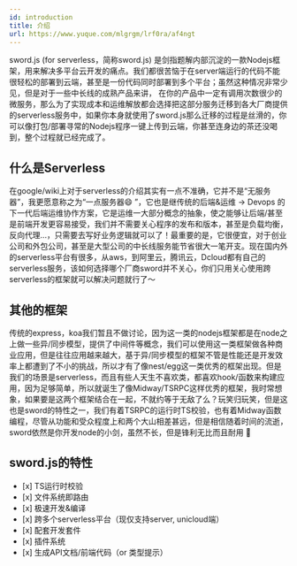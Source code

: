 ```yaml
---
id: introduction
title: 介绍
url: https://www.yuque.com/mlgrgm/lrf0ra/af4ngt
---
```


sword.js (for serverless，简称sword.js) 是剑指题解内部沉淀的一款Nodejs框架，用来解决多平台云开发的痛点。我们都很苦恼于在server端运行的代码不能很轻松的部署到云端，甚至是一份代码同时部署到多个平台；虽然这种情况非常少见，但是对于一些中长线的成熟产品来讲， 在你的产品中一定有调用次数很少的微服务，那么为了实现成本和运维解放都会选择把这部分服务迁移到各大厂商提供的serverless服务中，如果你本身就使用了sword.js那么迁移的过程是丝滑的，你可以像打包/部署寻常的Nodejs程序一键上传到云端，你甚至连身边的茶还没喝到，整个过程就已经完成了。

<a name="uVjUN"></a>

## 什么是Serverless

在google/wiki上对于serverless的介绍其实有一点不准确，它并不是“无服务器”，我更愿意称之为“一点服务器😄  ”，它也是继传统的后端&运维 -> Devops 的下一代后端运维协作方案，它是运维一大部分概念的抽象，使之能够让后端/甚至是前端开发更容易接受，我们并不需要关心程序的发布和版本，甚至是负载均衡，反向代理...，只需要去写好业务逻辑就可以了！最重要的是，它很便宜，对于创业公司和外包公司，甚至是大型公司的中长线服务能节省很大一笔开支。现在国内外的serverless平台有很多，从aws，到阿里云，腾讯云，Dcloud都有自己的serverless服务，该如何选择哪个厂商sword并不关心，你们只用关心使用跨serverless的框架就可以解决问题就行了～

<a name="szSWC"></a>

## 其他的框架

传统的express，koa我们暂且不做讨论，因为这一类的nodejs框架都是在node之上做一些异/同步模型，提供了中间件等概念，我们可以使用这一类框架做各种商业应用，但是往往应用越来越大，基于异/同步模型的框架不管是性能还是开发效率上都遭到了不小的挑战，所以才有了像nest/egg这一类优秀的框架出现。但是我们的场景是serverless，而且有些人天生不喜欢类，都喜欢hook/函数来构建应用，因为足够简单，所以就诞生了像Midway/TSRPC这样优秀的框架，我时常想象，如果要是这两个框架结合在一起，不就约等于无敌了么？玩笑归玩笑，但是这也是sword的特性之一，我们有着TSRPC的运行时TS校验，也有着Midway函数编程，尽管从功能和受众程度上和两个大山相差甚远，但是相信随着时间的流逝，sword依然是你开发node的小剑，虽然不长，但是锋利无比而且耐用 🥷

<a name="mmYb8"></a>

## sword.js的特性

- \[x] TS运行时校验
- \[x] 文件系统即路由
- \[x] 极速开发&编译
- \[x] 跨多个serverless平台（现仅支持server, unicloud端）
- \[x] 配套开发套件
- \[x] 插件系统
- \[x] 生成API文档/前端代码（or 类型提示）
